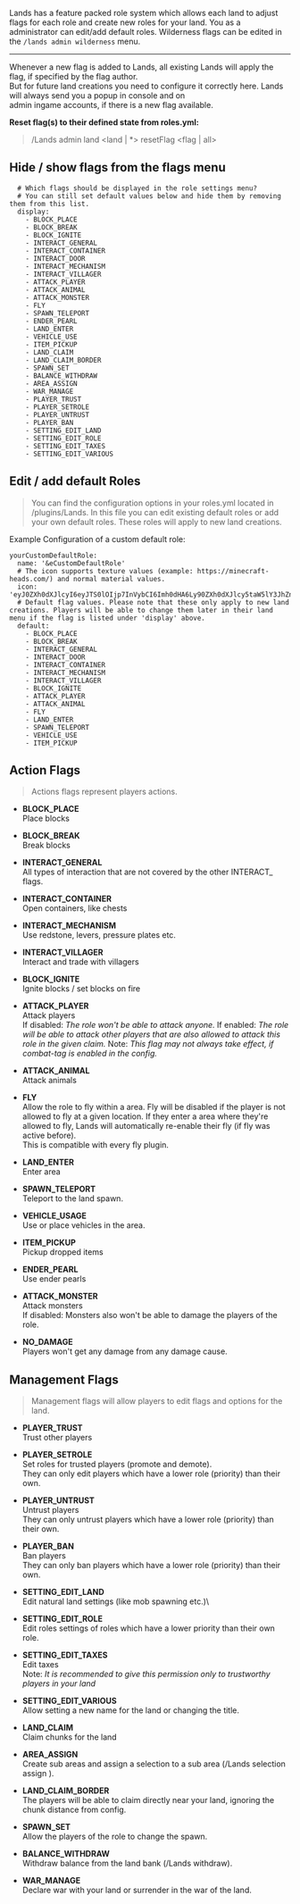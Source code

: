 Lands has a feature packed role system which allows each land to adjust flags for each role and create new roles for your land.
You as a administrator can edit/add default roles. Wilderness flags can be edited in the `/lands admin wilderness` menu.


***
Whenever a new flag is added to Lands, all existing Lands will apply the flag, if specified by the flag author.              
But for future land creations you need to configure it correctly here. Lands will always send you a popup in console and on  
admin ingame accounts, if there is a new flag available.       

**Reset flag(s) to their defined state from roles.yml:**
>/Lands admin land <land | *> resetFlag <flag | all>                          


## Hide / show flags from the flags menu
```
  # Which flags should be displayed in the role settings menu?
  # You can still set default values below and hide them by removing them from this list.
  display:
    - BLOCK_PLACE
    - BLOCK_BREAK
    - BLOCK_IGNITE
    - INTERACT_GENERAL
    - INTERACT_CONTAINER
    - INTERACT_DOOR
    - INTERACT_MECHANISM
    - INTERACT_VILLAGER
    - ATTACK_PLAYER
    - ATTACK_ANIMAL
    - ATTACK_MONSTER
    - FLY
    - SPAWN_TELEPORT
    - ENDER_PEARL
    - LAND_ENTER
    - VEHICLE_USE
    - ITEM_PICKUP
    - LAND_CLAIM
    - LAND_CLAIM_BORDER
    - SPAWN_SET
    - BALANCE_WITHDRAW
    - AREA_ASSIGN
    - WAR_MANAGE
    - PLAYER_TRUST
    - PLAYER_SETROLE
    - PLAYER_UNTRUST
    - PLAYER_BAN
    - SETTING_EDIT_LAND
    - SETTING_EDIT_ROLE
    - SETTING_EDIT_TAXES
    - SETTING_EDIT_VARIOUS
```

## Edit / add default Roles
> You can find the configuration options in your roles.yml located in /plugins/Lands.
> In this file you can edit existing default roles or add your own default roles. These roles will apply to new land creations.

Example Configuration of a custom default role:
>
    yourCustomDefaultRole:
      name: '&eCustomDefaultRole'
      # The icon supports texture values (example: https://minecraft-heads.com/) and normal material values.
      icon: 'eyJ0ZXh0dXJlcyI6eyJTS0lOIjp7InVybCI6Imh0dHA6Ly90ZXh0dXJlcy5taW5lY3JhZnQubmV0L3RleHR1cmUvYjFhZGZkZjA3MTE3NWFkYWQ2NDRmZTRiM2E5NzMxYWM2YThmYTQ3NTExNjJlODEzOGM4OTlmYmFhNWZmMGI5In19fQ=='
      # Default flag values. Please note that these only apply to new land creations. Players will be able to change them later in their land menu if the flag is listed under 'display' above.
      default:
        - BLOCK_PLACE
        - BLOCK_BREAK
        - INTERACT_GENERAL
        - INTERACT_DOOR
        - INTERACT_CONTAINER
        - INTERACT_MECHANISM
        - INTERACT_VILLAGER
        - BLOCK_IGNITE
        - ATTACK_PLAYER
        - ATTACK_ANIMAL
        - FLY
        - LAND_ENTER
        - SPAWN_TELEPORT
        - VEHICLE_USE
        - ITEM_PICKUP


## Action Flags
> Actions flags represent players actions.

* **BLOCK_PLACE**\
Place blocks

* **BLOCK_BREAK**\
Break blocks

* **INTERACT_GENERAL**\
All types of interaction that are not covered by the other INTERACT_ flags.

* **INTERACT_CONTAINER**\
Open containers, like chests

* **INTERACT_MECHANISM**\
Use redstone, levers, pressure plates etc.

* **INTERACT_VILLAGER**\
Interact and trade with villagers

* **BLOCK_IGNITE**\
Ignite blocks / set blocks on fire

* **ATTACK_PLAYER**\
Attack players\
If disabled: _The role won't be able to attack anyone._
If enabled: _The role will be able to attack other players that are also allowed to attack this role in the given claim._
Note: _This flag may not always take effect, if combat-tag is enabled in the config._

* **ATTACK_ANIMAL**\
Attack animals

* **FLY**\
Allow the role to fly within a area. Fly will be disabled if the player is not allowed to fly at a given location. If they enter a area where they're allowed to fly, Lands will automatically re-enable their fly (if fly was active before).\
This is compatible with every fly plugin.

* **LAND_ENTER**\
Enter area

* **SPAWN_TELEPORT**\
Teleport to the land spawn.

* **VEHICLE_USAGE**\
Use or place vehicles in the area.

* **ITEM_PICKUP**\
Pickup dropped items

* **ENDER_PEARL**\
Use ender pearls

* **ATTACK_MONSTER**\
Attack monsters\
If disabled: Monsters also won't be able to damage the players of the role.

* **NO_DAMAGE**\
Players won't get any damage from any damage cause.

## Management Flags
> Management flags will allow players to edit flags and options for the land.

* **PLAYER_TRUST**\
Trust other players

* **PLAYER_SETROLE**\
Set roles for trusted players (promote and demote).\
They can only edit players which have a lower role (priority) than their own.

* **PLAYER_UNTRUST**\
Untrust players\
They can only untrust players which have a lower role (priority) than their own.

* **PLAYER_BAN**\
Ban players\
They can only ban players which have a lower role (priority) than their own.

* **SETTING_EDIT_LAND**\
Edit natural land settings (like mob spawning etc.)\

* **SETTING_EDIT_ROLE**\
Edit roles settings of roles which have a lower priority than their own role.

* **SETTING_EDIT_TAXES**\
Edit taxes\
Note: _It is recommended to give this permission only to trustworthy players in your land_

* **SETTING_EDIT_VARIOUS**\
Allow setting a new name for the land or changing the title.

* **LAND_CLAIM**\
Claim chunks for the land

* **AREA_ASSIGN**\
Create sub areas and assign a selection to a sub area (/Lands selection assign <area>).

* **LAND_CLAIM_BORDER**\
The players will be able to claim directly near your land, ignoring the chunk distance from config.

* **SPAWN_SET**\
Allow the players of the role to change the spawn.

* **BALANCE_WITHDRAW**\
Withdraw balance from the land bank (/Lands withdraw).

* **WAR_MANAGE**\
Declare war with your land or surrender in the war of the land.